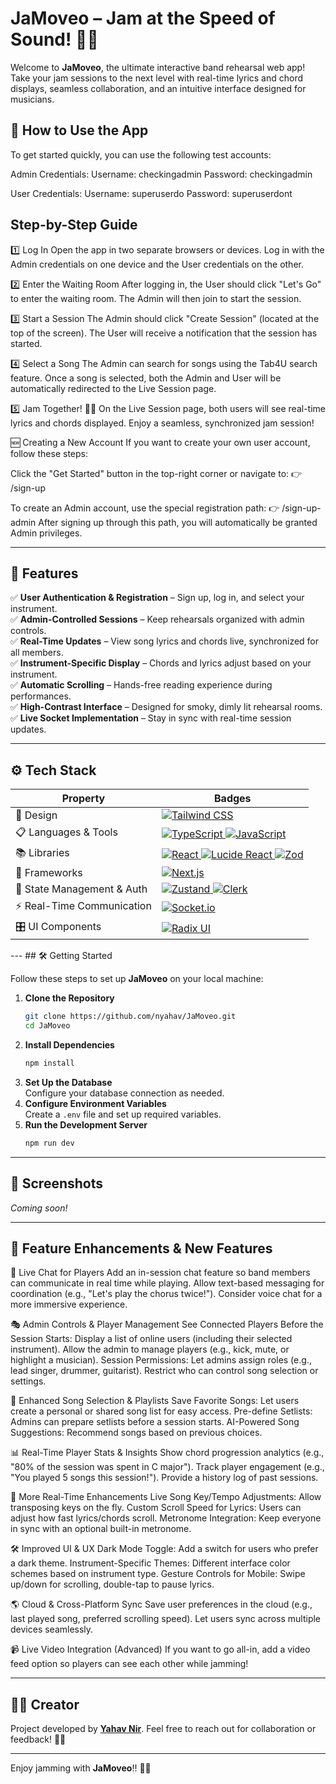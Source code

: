 # JaMoveo – Jam at the Speed of Sound! 🎵🚀

Welcome to **JaMoveo**, the ultimate interactive band rehearsal web app! Take your jam sessions to the next level with real-time lyrics and chord displays, seamless collaboration, and an intuitive interface designed for musicians.


## 🚀 How to Use the App
To get started quickly, you can use the following test accounts:

Admin Credentials:
Username: checkingadmin
Password: checkingadmin

User Credentials:
Username: superuserdo
Password: superuserdont

## Step-by-Step Guide

1️⃣ Log In
Open the app in two separate browsers or devices.
Log in with the Admin credentials on one device and the User credentials on the other.

2️⃣ Enter the Waiting Room
After logging in, the User should click "Let's Go" to enter the waiting room.
The Admin will then join to start the session.

3️⃣ Start a Session
The Admin should click "Create Session" (located at the top of the screen).
The User will receive a notification that the session has started.

4️⃣ Select a Song
The Admin can search for songs using the Tab4U search feature.
Once a song is selected, both the Admin and User will be automatically redirected to the Live Session page.

5️⃣ Jam Together! 🎸🎶
On the Live Session page, both users will see real-time lyrics and chords displayed.
Enjoy a seamless, synchronized jam session!

🆕 Creating a New Account
If you want to create your own user account, follow these steps:

Click the "Get Started" button in the top-right corner or navigate to:
👉 /sign-up

To create an Admin account, use the special registration path:
👉 /sign-up-admin
After signing up through this path, you will automatically be granted Admin privileges.

---

## 🌟 Features

✅ **User Authentication & Registration** – Sign up, log in, and select your instrument.  
✅ **Admin-Controlled Sessions** – Keep rehearsals organized with admin controls.  
✅ **Real-Time Updates** – View song lyrics and chords live, synchronized for all members.  
✅ **Instrument-Specific Display** – Chords and lyrics adjust based on your instrument.  
✅ **Automatic Scrolling** – Hands-free reading experience during performances.  
✅ **High-Contrast Interface** – Designed for smoky, dimly lit rehearsal rooms.  
✅ **Live Socket Implementation** – Stay in sync with real-time session updates.  

---

## ⚙️ Tech Stack

<table>
    <thead>
        <tr>
            <th>Property</th>
            <th>Badges</th>
        </tr>
    </thead>
    <tbody>
        <tr>
            <td>🎨 Design</td>
            <td>
                <a href="https://tailwindcss.com/">
                    <img src="https://img.shields.io/badge/Tailwind%20CSS-%2338B2AC.svg?style=for-the-badge&logo=tailwind-css&logoColor=white" alt="Tailwind CSS">
                </a>
            </td>
        </tr>
        <tr>
            <td>📋 Languages & Tools</td>
            <td>
                <a href="https://www.typescriptlang.org/">
                    <img src="https://img.shields.io/badge/TypeScript-%23007ACC.svg?style=for-the-badge&logo=typescript&logoColor=white" alt="TypeScript">
                </a>
                <a href="https://developer.mozilla.org/en-US/docs/Web/JavaScript">
                    <img src="https://img.shields.io/badge/JavaScript-%23F7DF1E.svg?style=for-the-badge&logo=javascript&logoColor=black" alt="JavaScript">
                </a>
            </td>
        </tr>
        <tr>
            <td>📚 Libraries</td>
            <td>
                <a href="https://reactjs.org/">
                    <img src="https://img.shields.io/badge/React-%2320232A.svg?style=for-the-badge&logo=react&logoColor=%2361DAFB" alt="React">
                </a>
                <a href="https://lucide.dev/">
                    <img src="https://img.shields.io/badge/Lucide%20React-%23000000.svg?style=for-the-badge&logo=lucide-react&logoColor=white" alt="Lucide React">
                </a>
                <a href="https://zod.dev/">
                    <img src="https://img.shields.io/badge/Zod-%23000000.svg?style=for-the-badge&logo=zod&logoColor=white" alt="Zod">
                </a>
            </td>
        </tr>
        <tr>
            <td>🚀 Frameworks</td>
            <td>
                <a href="https://nextjs.org/">
                    <img src="https://img.shields.io/badge/Next.js-%23000000.svg?style=for-the-badge&logo=next.js&logoColor=white" alt="Next.js">
                </a>
            </td>
        </tr>
        <tr>
            <td>🔌 State Management & Auth</td>
            <td>
                <a href="https://github.com/pmndrs/zustand">
                    <img src="https://img.shields.io/badge/Zustand-%23000000.svg?style=for-the-badge&logo=zustand&logoColor=white" alt="Zustand">
                </a>
                <a href="https://clerk.dev/">
                    <img src="https://img.shields.io/badge/Clerk-%23000000.svg?style=for-the-badge&logo=clerk&logoColor=white" alt="Clerk">
                </a>
            </td>
        </tr>
        <tr>
            <td>⚡ Real-Time Communication</td>
            <td>
                <a href="https://socket.io/">
                    <img src="https://img.shields.io/badge/Socket.io-%23000000.svg?style=for-the-badge&logo=socket.io&logoColor=white" alt="Socket.io">
                </a>
            </td>
        </tr>
        <tr>
            <td>🎛 UI Components</td>
            <td>
                <a href="https://www.radix-ui.com/">
                    <img src="https://img.shields.io/badge/Radix%20UI-%23000000.svg?style=for-the-badge&logo=radix-ui&logoColor=white" alt="Radix UI">
                </a>
            </td>
        </tr>
    </tbody>
</table>
---
## 🛠️ Getting Started

Follow these steps to set up **JaMoveo** on your local machine:

1. **Clone the Repository**  
   ```bash
   git clone https://github.com/nyahav/JaMoveo.git
   cd JaMoveo
   ```
2. **Install Dependencies**  
   ```bash
   npm install
   ```
3. **Set Up the Database**  
   Configure your database connection as needed.
4. **Configure Environment Variables**  
   Create a `.env` file and set up required variables.
5. **Run the Development Server**  
   ```bash
   npm run dev
   ```

---


## 📸 Screenshots
*Coming soon!*

---
## 🚀 Feature Enhancements & New Features
🎤 Live Chat for Players
Add an in-session chat feature so band members can communicate in real time while playing.
Allow text-based messaging for coordination (e.g., "Let's play the chorus twice!").
Consider voice chat for a more immersive experience.

🎭 Admin Controls & Player Management
See Connected Players Before the Session Starts:
Display a list of online users (including their selected instrument).
Allow the admin to manage players (e.g., kick, mute, or highlight a musician).
Session Permissions:
Let admins assign roles (e.g., lead singer, drummer, guitarist).
Restrict who can control song selection or settings.

🔎 Enhanced Song Selection & Playlists
Save Favorite Songs: Let users create a personal or shared song list for easy access.
Pre-define Setlists: Admins can prepare setlists before a session starts.
AI-Powered Song Suggestions: Recommend songs based on previous choices.

📊 Real-Time Player Stats & Insights
Show chord progression analytics (e.g., "80% of the session was spent in C major").
Track player engagement (e.g., "You played 5 songs this session!").
Provide a history log of past sessions.

🔄 More Real-Time Enhancements
Live Song Key/Tempo Adjustments: Allow transposing keys on the fly.
Custom Scroll Speed for Lyrics: Users can adjust how fast lyrics/chords scroll.
Metronome Integration: Keep everyone in sync with an optional built-in metronome.

🛠️ Improved UI & UX
Dark Mode Toggle: Add a switch for users who prefer a dark theme.
Instrument-Specific Themes: Different interface color schemes based on instrument type.
Gesture Controls for Mobile: Swipe up/down for scrolling, double-tap to pause lyrics.

🌎 Cloud & Cross-Platform Sync
Save user preferences in the cloud (e.g., last played song, preferred scrolling speed).
Let users sync across multiple devices seamlessly.

📹 Live Video Integration (Advanced)
If you want to go all-in, add a video feed option so players can see each other while jamming!

---
## 👨‍💻 Creator
Project developed by **[Yahav Nir](https://github.com/YOUR-GITHUB)**. Feel free to reach out for collaboration or feedback! 🎸🔥

---

Enjoy jamming with **JaMoveo**!! 🚀🎶
